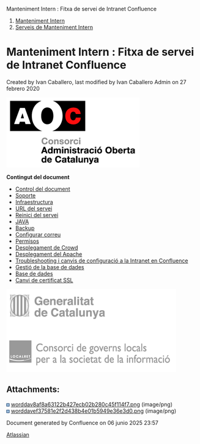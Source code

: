 Manteniment Intern : Fitxa de servei de Intranet Confluence  

1.  [Manteniment Intern](index.md)
2.  [Serveis de Manteniment Intern](Serveis-de-Manteniment-Intern_15368305.md)

Manteniment Intern : Fitxa de servei de Intranet Confluence
===========================================================

Created by Ivan Caballero, last modified by Ivan Caballero Admin on 27 febrero 2020

  

![](attachments/15368308/15368307.png)

**Contingut del document**  
  

*   [Control del document](Control-del-document_15368310.md)
*   [Soporte](Soporte_15368311.md)
*   [Infraestructura](Infraestructura_15368313.md)
*   [URL del servei](URL-del-servei_15368314.md)
*   [Reinici del servei](Reinici-del-servei_15368315.md)
*   [JAVA](JAVA_15368316.md)
*   [Backup](Backup_15368318.md)
*   [Configurar correu](Configurar-correu_15368320.md)
*   [Permisos](Permisos_15368322.md)
*   [Desplegament de Crowd](Desplegament-de-Crowd_15368325.md)
*   [Desplegament del Apache](Desplegament-del-Apache_15368326.md)
*   [Troubleshooting i canvis de configuració a la Intranet en Confluence](24215564.md)
*   [Gestió de la base de dades](36341498.md)
*   [Base de dades](Base-de-dades_40763454.md)
*   [Canvi de certificat SSL](Canvi-de-certificat-SSL_64978945.md)

  

![](attachments/15368308/15368309.png)

  
  

  

  

  

  

  

  

Attachments:
------------

![](images/icons/bullet_blue.gif) [worddav8af8a63122b427ecb02b280c45f114f7.png](attachments/15368308/15368307.png) (image/png)  
![](images/icons/bullet_blue.gif) [worddavef37581e2f2d438b4e01b5949e36e3d0.png](attachments/15368308/15368309.png) (image/png)  

Document generated by Confluence on 06 junio 2025 23:57

[Atlassian](http://www.atlassian.com/)